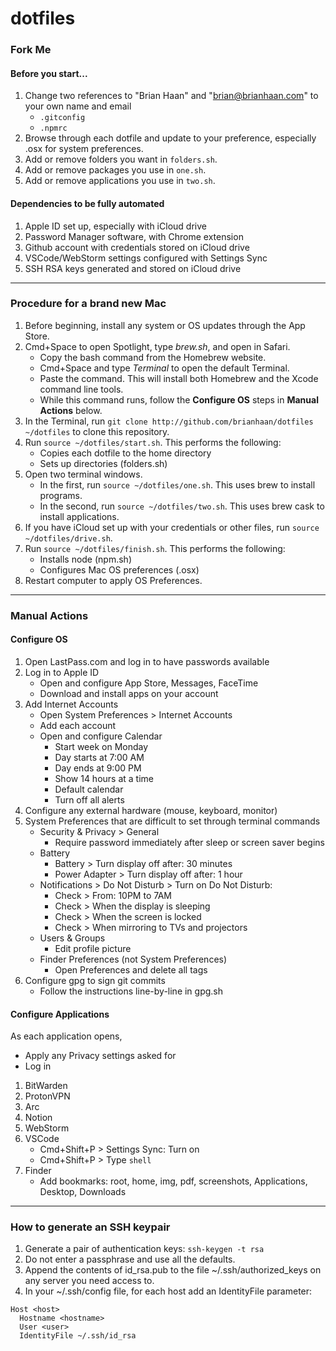 # dotfiles

### Fork Me

#### Before you start...

1. Change two references to "Brian Haan" and "brian@brianhaan.com" to your own name and email
   - `.gitconfig`
   - `.npmrc`
1. Browse through each dotfile and update to your preference, especially .osx for system preferences.
1. Add or remove folders you want in `folders.sh`.
1. Add or remove packages you use in `one.sh`.
1. Add or remove applications you use in `two.sh`.

#### Dependencies to be fully automated

1. Apple ID set up, especially with iCloud drive
1. Password Manager software, with Chrome extension
1. Github account with credentials stored on iCloud drive
1. VSCode/WebStorm settings configured with Settings Sync
1. SSH RSA keys generated and stored on iCloud drive

---

### Procedure for a brand new Mac

1. Before beginning, install any system or OS updates through the App Store.
1. Cmd+Space to open Spotlight, type _brew.sh_, and open in Safari.
   - Copy the bash command from the Homebrew website.
   - Cmd+Space and type _Terminal_ to open the default Terminal.
   - Paste the command. This will install both Homebrew and the Xcode command line tools.
   - While this command runs, follow the **Configure OS** steps in **Manual Actions** below.
1. In the Terminal, run `git clone http://github.com/brianhaan/dotfiles ~/dotfiles` to clone this repository.
1. Run `source ~/dotfiles/start.sh`. This performs the following:
   - Copies each dotfile to the home directory
   - Sets up directories (folders.sh)
1. Open two terminal windows.
   - In the first, run `source ~/dotfiles/one.sh`. This uses brew to install programs.
   - In the second, run `source ~/dotfiles/two.sh`. This uses brew cask to install applications.
1. If you have iCloud set up with your credentials or other files, run `source ~/dotfiles/drive.sh`.
1. Run `source ~/dotfiles/finish.sh`. This performs the following:
   - Installs node (npm.sh)
   - Configures Mac OS preferences (.osx)
1. Restart computer to apply OS Preferences.

---

### Manual Actions

#### Configure OS

1. Open LastPass.com and log in to have passwords available
1. Log in to Apple ID
   - Open and configure App Store, Messages, FaceTime
   - Download and install apps on your account
1. Add Internet Accounts
   - Open System Preferences > Internet Accounts
   - Add each account
   - Open and configure Calendar
     - Start week on Monday
     - Day starts at 7:00 AM
     - Day ends at 9:00 PM
     - Show 14 hours at a time
     - Default calendar
     - Turn off all alerts
1. Configure any external hardware (mouse, keyboard, monitor)
1. System Preferences that are difficult to set through terminal commands
   - Security & Privacy > General
     - Require password immediately after sleep or screen saver begins
   - Battery
     - Battery > Turn display off after: 30 minutes
     - Power Adapter > Turn display off after: 1 hour
   - Notifications > Do Not Disturb > Turn on Do Not Disturb:
     - Check > From: 10PM to 7AM
     - Check > When the display is sleeping
     - Check > When the screen is locked
     - Check > When mirroring to TVs and projectors
   - Users & Groups
     - Edit profile picture
   - Finder Preferences (not System Preferences)
     - Open Preferences and delete all tags
1. Configure gpg to sign git commits
   - Follow the instructions line-by-line in gpg.sh

#### Configure Applications

As each application opens,

- Apply any Privacy settings asked for
- Log in

1. BitWarden
1. ProtonVPN
1. Arc
1. Notion
1. WebStorm
1. VSCode
   - Cmd+Shift+P > Settings Sync: Turn on
   - Cmd+Shift+P > Type `shell`
1. Finder
   - Add bookmarks: root, home, img, pdf, screenshots, Applications, Desktop, Downloads

---

### How to generate an SSH keypair

1. Generate a pair of authentication keys: `ssh-keygen -t rsa`
1. Do not enter a passphrase and use all the defaults.
1. Append the contents of id_rsa.pub to the file ~/.ssh/authorized_keys on any server you need access to.
1. In your ~/.ssh/config file, for each host add an IdentityFile parameter:

```
Host <host>
  Hostname <hostname>
  User <user>
  IdentityFile ~/.ssh/id_rsa
```
